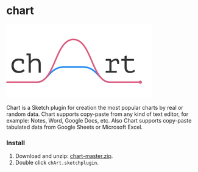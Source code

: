 # chart

<img width="384" height="193" src="images/chart-2x.png" title="Chart promo">

Chart is a Sketch plugin for creation the most popular charts by real or random data. Chart supports copy-paste from any kind of text editor, for example: Notes, Word, Google Docs, etc. Also Chart supports copy-paste tabulated data from Google Sheets or Microsoft Excel.


### Install

1. Download and unzip: [chart-master.zip](https://github.com/pavelkuligin/chart/archive/master.zip).
2. Double click `chArt.sketchplugin`.